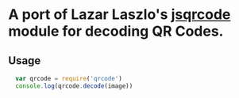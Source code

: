 
# A port of Lazar Laszlo's [jsqrcode](https://github.com/LazarSoft/jsqrcode) module for decoding QR Codes.

## Usage

````javascript
  var qrcode = require('qrcode')
  console.log(qrcode.decode(image))
````
